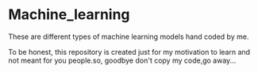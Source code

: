 # Machine_learning
These are different types of machine learning models hand coded by me.


To be honest, this repository is created just for my motivation to learn and not meant for you people.so, goodbye don't copy my code,go away...
